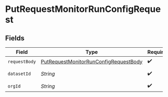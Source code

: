 # PutRequestMonitorRunConfigRequest


## Fields

| Field                                                                                                     | Type                                                                                                      | Required                                                                                                  | Description                                                                                               | Example                                                                                                   |
| --------------------------------------------------------------------------------------------------------- | --------------------------------------------------------------------------------------------------------- | --------------------------------------------------------------------------------------------------------- | --------------------------------------------------------------------------------------------------------- | --------------------------------------------------------------------------------------------------------- |
| `requestBody`                                                                                             | [PutRequestMonitorRunConfigRequestBody](../../models/operations/PutRequestMonitorRunConfigRequestBody.md) | :heavy_check_mark:                                                                                        | N/A                                                                                                       |                                                                                                           |
| `datasetId`                                                                                               | *String*                                                                                                  | :heavy_check_mark:                                                                                        | N/A                                                                                                       | model-123                                                                                                 |
| `orgId`                                                                                                   | *String*                                                                                                  | :heavy_check_mark:                                                                                        | N/A                                                                                                       | org-123                                                                                                   |